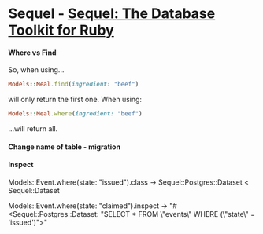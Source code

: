 # Sequel - [Sequel: The Database Toolkit for Ruby](http://sequel.jeremyevans.net/)

#### Where vs Find
So, when using...
```ruby
Models::Meal.find(ingredient: "beef")
```
will only return the first one.
When using:
```ruby
Models::Meal.where(ingredient: "beef")
```
...will return all.

#### Change name of table - migration


#### Inspect

Models::Event.where(state: "issued").class
-> Sequel::Postgres::Dataset < Sequel::Dataset

Models::Event.where(state: "claimed").inspect
-> "#<Sequel::Postgres::Dataset: \"SELECT * FROM \\\"events\\\" WHERE (\\\"state\\\" = 'issued')\">"
